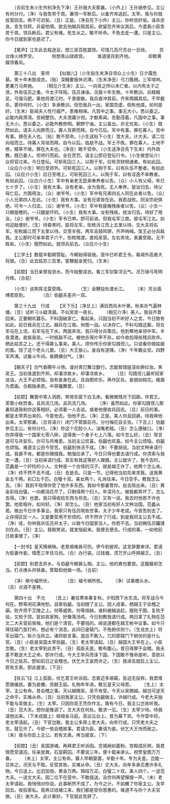 <!-- { "loadSidebar": true } -->
　　〔合前生末小生外别净先下净〕王孙骆大夫那裏。〔小外上〕王孙骆参见。主公有何分付。〔净〕与我吿劳于周。兼领一军断后。以备齐宋追赶。太宰。我与你就拔营回去。再不可迟矣。〔丑〕正是。〔净丑先下小外〕主公。你听信奸佞。诛杀忠良。变生邻邦。兵留他境。欲去怕越兵阻其前。欲留恐齐宋议其后。今遣我小臣吿劳于周。领兵断后。君父有难。死生从之。敢不听命。不免去走一遭。只是主公。你今日就到家也是迟了。 

　　【尾声】江东此去程途亘。想三吴百姓震惊。可惜几百尺苏台一旦倾。 
　　苏台烽火绮罗空。　　　　尙想靑山绕故宫。 
　　谁道提兵到齐地。　　　　却敎黄蝶领春风。 

　　第三十八出　誓师 
　　【似娘儿】〔小生贴生末净丑领众上小生〕日夕履危基。笑十年未脱戎衣。〔贴〕深雠要报休迟滞。〔生末净丑〕弓刀簇拥。三军喧哄。更兼万马奔驰。 
　　〔相见介生末〕主公。一向吴之所以未亡者。以内有太子之贤。外有伍员之勇。今太子阵殁。伍员谏诛。况我十年生聚。十年教训。兵精粮足。弓强马肥。乘他将渡江时。千里疲敝。我兵直冲其前。齐宋两蹑其后。不早截杀。更待何时。〔小生〕多承教训。但恐我兵一出。家国空虚。倘有他虞。如何是好。〔生末〕臣闻夫人性行威严。患难相保。凡宫中之事。事无大小。悉以委之。必能内政肃淸。宫阙整饬。大夫泄庸计倪。才猷素闻。忠勤茂着。凡国中之事。事无大小。悉以委之。必能外教修明。朝野宁谧。主公虽出。亦无忧矣。〔小生〕旣然如此。请夫人向屛而立。寡人背屛而拜。自今已后。军中有事。罪在寡人。宫中有事。罪在夫人也。〔贴〕敢不受命。〔小生送贴下小生〕泄大夫。计大夫。请二位向垣而立。待寡人背垣而拜。自今以后。临敌不战。军士不练。罪在寡人。土地不修。粮草不继。罪在大夫也。〔净丑〕敢不受命。〔小生送净丑先下生末〕内外政教。旣已委人。但师行而前。全在赏罚。请主公卽日登坛行令。〔小生做登坛介〕众将官过来。今日登坛。可斩死囚三人。以狥于军。曰有货财相通者。有如此囚。〔众应介小生〕明日至郊外。可斩死囚三人。以狥于军。曰有队伍不整者。有如此囚。〔众应介小生〕后日至境上。可斩死囚三人。以狥于军。曰有淫逸不率教者。有如此囚。〔众应介小生〕军中有亲老无昆弟奉养者以吿。〔众〕小人有父母。年已七十岁了。〔小生〕我有大事。汝有老亲。汝为我死。无人奉养。放汝归去。待父母亡后。方图用汝。〔众〕谢爷爷。〔小生〕军中有兄弟四五人同在此者以吿。〔众〕小人兄弟四人在此。〔小生〕我有大事。汝有兄弟皆在此。我若战败。则汝宗祀俱绝。可令一人归去。〔众〕谢爷爷。〔小生〕军中有疲癃残疾者以吿。〔众〕小生一只眼是瞎的。一只腿是坏的。〔小生〕我有大事。汝有残疾。放汝归去。待好了用汝。〔众〕谢爷爷。〔小生〕军令已申。卽可前进。但我屯军江南。彼屯军江北。如何迎敌便好。〔生〕待昏黑时。臣将左军。衔枚泝江而上五里以待。文大夫将右军。衔枚踰江而下五里以待。交至半夜。两军击鼓鸣锣。齐声呐喊。吴王必分兵敌我。主公那时可亲率君子六千。衔枚暗渡。直捣吴营。左右夹攻。表裏受敌。无不胜矣。〔小生〕旣然如此。就领兵前去。〔众应介小生〕 

　　【三学士】数载辛勤期雪耻。今朝始得驱驰。营中已听君王令。看阃外高悬大将旗。〔合〕此去姑苏三百里。誓鞭敲金凳归。〔生末〕 

　　【前腔】当日亲曾投浙水。而今始整戎衣。看三军剑掣浮云气。况万骑弓弯明月辉。〔合前〕 

　　〔小生〕谈笑挥戈莫受降。　　　　〔生〕金鞭投处渡长江。 
　　〔末〕苏台面缚君臣到。　　　　〔合〕伯嚭夫差共一双。 

　　第三十九出　行成 
　　【天下乐】〔净旦上〕满目西风木叶黄。秋来杀气遍林塘。〔旦〕试听刁斗疑淸漏。不似吴宫一夜长。 
　　〔相见介净〕美人。我自齐晋回来。正要朝欢暮乐。不料国破家亡。看起来。只因当初不听好人之言。今日致有如此。前日我兵在江北。越兵在江南。尙图一战。以决存亡。不料勾践这厮。将左军屯在上流。右军屯在下水。两面夹攻。我只得分兵策应。他到蓦地亲领中军。半夜潜渡。直抵我垒。一时抵敌不过。被他杀得片甲不存。如今收拾得些残兵败卒。栖此姑苏之上。还干得甚么事来。美人。烦你传示你家勾践侄儿。只说看你做姑娘的面。饶了这个老头儿罢。〔旦〕大王放心。妾自有道理。〔净〕千年霸业空。四野军声沸。试看斗牛间。昏腾横剑气。〔净〕 

　　【朝天子】剑气昏腾牛斗傍。谩对靑灯舞泣数行。怎能彀馆娃深处醉红妆。笑吴王。当初谁遣到齐邦。却凄凉故乡。却凄凉故乡。 
　　〔旦〕勾践侄儿最听奴家说话。大王不必烦恼。自有妾身在此。且自图欢乐。再作区处。妾貌如桃花。蛾眉为君画。合殿独承恩。中宵纔舞罢。〔旦〕 

　　【前腔】舞罢中宵入洞房。笑倚东窗下白玉床。看微微残月下回廊。伴君王。芙蓉小帐焚香。且风流几场。且风流几场。 
　　〔净〕虽然如此。你家勾践侄儿那裏知道我和你这等相好。必须着一人去说。或者他便收兵回去。〔旦〕前日的事。都是太宰弄出来的。今差他去。怕他不去。〔净〕正是。美人你且回避。待我唤他出来。太宰那裏。〔旦背语介〕闭门不管窗前月。分付梅花自主张。〔下丑上〕伯嚭参见主公。有何分付。〔净〕你这个花脸小人。油嘴老贼。〔丑〕怎么便破口。〔净〕你弄得我一个国家七零八碎。送得我一个身子七上八落。如今怎么好。〔丑〕常言道可与共安乐。亦可与共难患。当初主公欢喜。伯嚭也欢喜。如今主公烦恼。伯嚭也烦恼。难道主公目今受苦。伯嚭到快活不成。〔净〕不要胡说。当初文种来请行成。我甚不肯。都是你撺掇我。勉强应承了。今日只得也要去请行成。你须索与我走一遭。〔丑〕当初来请行成。其实有我这等好人撺掇。主公就许了。我今去时。范蠡是一个奸险的小人。文种是一个古怪的汉子。就是越王许了。他两个怎么肯。〔净〕终不然不去不成。〔丑〕去是去。只是一节。记得他当初先来求我。送我黄金五千两。彩□五千匹。白璧十双。美女两个。礼尙往来。今日空手。教我怎么去。〔净〕我到不晓得你受了他许多东西。我如今那裏管你。自去陪出来。〔丑〕黄金彩段白璧。一向都消花尽了。只剩得两个妇人。年深月久。被我都弄坏了。怎么去得。〔净〕也罢。我只得收拾东西与你去。〔丑〕又有一说。我去时他若不许也罢。他若相许。如何好。〔净〕却怎么。〔丑〕他家当初有好人文种治国。范蠡从君。做出今日许多事业。我家只有伍员晓些世事。太子少年老成。今皆吿别去了。止存得区区一人。又是要受用不奈烦的。终不然许了行成。到是我同主公去不成。〔净〕唗。你哄我杀伍员幷太子。以致今日国家没人。你若不去。当初赐伍员钃镂剑在此。〔丑〕主公。我取笑说。就发恼起来。我便去便去。行成的事。一如他前日故事便了。〔净〕 

　　【一封书】皇天降祸殃。老景艰难眞可伤。伊今到彼邦。这言辞要审详。君请为臣妻作妾。情愿三年住马坊。〔合〕办行装。过钱塘。须万岁山呼拜越王。〔丑〕 

　　【前腔】别君去异乡。与伯嚭今朝甚么相。主公。他的粪也要尝。这腥臊却怎当。打点燋头幷犊鼻。管取和他做一场。〔合前〕 

　　〔净〕祸兮福所伏。　　　　〔丑〕福兮祸所依。 
　　〔净〕试看檐头水。　　　　〔丑〕点滴不差移。 

　　第四十出　不允 
　　〔丑上〕暑往寒来春复秋。夕阳西下水东流。将军战马今何在。野草闲花满地愁。自家伯嚭。当初随了主公。因人成事。栖越王于会稽之巓。败齐师于艾陵之上。何等威势。何等煊赫。谁料被越追赶。旣败于囿。复败于役。又败于郊。犹如丧家狗。好像落汤鸡。今日到教我请行成。两日拿了礼物在范文二大夫营前俟候。他们是个淸官。不要钱的。闻说道都在越王帐中议事。如今只得往辕门首打听。想必有个消息。此间已是辕门。不免俯伏则个。〔生戎衣上〕将军出辕门。耿介当风立。诸将欲言事。逡巡不敢入。兀的那辕门下俯伏的是什么官。〔丑〕小臣是吴国太宰伯嚭。〔生〕老太宰请起。〔丑〕越国大王爷在上。小臣怎敢。〔生〕老太宰到此贵干。〔丑〕孤臣夫差。敢布腹心。昔日得罪于会稽。我夫差不敢逆大王之命。卽许行成。今大王举兵而诛下国。下国敢不惟命是听。意欲以今日之姑苏。卽如前日之会稽也。伏乞大王哀而许之。〔生〕我进去就启上主公。若有文表。卽此披宣。〔下丑〕 

　　【驻云飞】江上孤臣。伏乞君王听诉因。念衰迈多艰窘。急迫无投奔。我君情愿做编民。妻为妾媵。贡献王庭。礼物年年进。敢忘皇天父母恩。 
　　〔生上〕太宰。主公有命。昔会稽之事。天以越赐吴。吴不肯受。今天以吴赐越。越岂可逆天之命乎。实难从命。〔丑〕当初我家主公。只凭伯嚭做主。许越行成。今老大夫独不能与吴做主。〔生〕太宰。只因你吴王凭你作主。致有今日。我主公岂肯听我。〔丑〕范大夫。想你是推调了。文大夫在何处。敢求一见。〔生〕太宰少待。待我请他出来。〔下末戎服上〕结绶金马庭。高议云台上。昔为幕下宾。今作营中将。老太宰请起。〔丑〕下官岂敢。我主公多拜上老大夫。向年行成。只凭老大夫之言。就见许了。今欲一依会稽故事。君请为臣。妻请为妾。伏乞大王怜而赦之。〔末〕我与你启上主公。若有文表。再当披宣。〔下〕 

　　【前腔】〔丑〕吴国游魂。再拜君王听诉因。念城阙如齑粉。宫殿成灰烬。我君情愿受邅迍。任亲尝粪。石室羁囚。不要说三年。便十载亲承认。祝赞皇图万万春。 
　　〔末上〕太宰。主公有命。寡人早朝晏罢。辛勤十年。专为夫差。岂能一旦弃之。况天与不取。反受其咎。实难从命。〔丑〕文大夫。向年多承见惠许多礼物。今日送上。比旧加倍。黄金万两。锦段万疋。白璧二十双。美人四个。一送范大夫。一送文大夫。因二位不在营中。不敢擅送。没奈何再望撺掇一声。〔末〕老太宰请起。我悄悄对你说。此事断然不成了。为今之计。不如撇了你家主公。及早回去。收拾家私。竟奔过钱塘江来。我们都是受你恩惠的。难道不与你个大夫官做。〔丑〕谢大夫。此计甚妙。下官就此吿辞了。 

